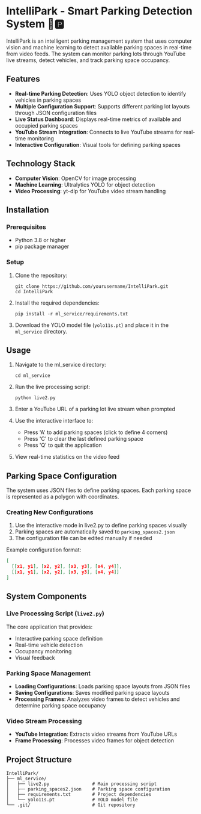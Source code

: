 
# IntelliPark - Smart Parking Detection System 🚗🅿️

IntelliPark is an intelligent parking management system that uses computer vision and machine learning to detect available parking spaces in real-time from video feeds. The system can monitor parking lots through YouTube live streams, detect vehicles, and track parking space occupancy.

## Features

- **Real-time Parking Detection**: Uses YOLO object detection to identify vehicles in parking spaces
- **Multiple Configuration Support**: Supports different parking lot layouts through JSON configuration files
- **Live Status Dashboard**: Displays real-time metrics of available and occupied parking spaces
- **YouTube Stream Integration**: Connects to live YouTube streams for real-time monitoring
- **Interactive Configuration**: Visual tools for defining parking spaces

## Technology Stack

- **Computer Vision**: OpenCV for image processing
- **Machine Learning**: Ultralytics YOLO for object detection
- **Video Processing**: yt-dlp for YouTube video stream handling

## Installation

### Prerequisites

- Python 3.8 or higher
- pip package manager

### Setup

1. Clone the repository:
   ```
   git clone https://github.com/yourusername/IntelliPark.git
   cd IntelliPark
   ```

2. Install the required dependencies:
   ```
   pip install -r ml_service/requirements.txt
   ```

3. Download the YOLO model file (`yolo11s.pt`) and place it in the `ml_service` directory.

## Usage

1. Navigate to the ml_service directory:
   ```
   cd ml_service
   ```

2. Run the live processing script:
   ```
   python live2.py
   ```

3. Enter a YouTube URL of a parking lot live stream when prompted

4. Use the interactive interface to:
   - Press 'A' to add parking spaces (click to define 4 corners)
   - Press 'C' to clear the last defined parking space
   - Press 'Q' to quit the application

5. View real-time statistics on the video feed

## Parking Space Configuration

The system uses JSON files to define parking spaces. Each parking space is represented as a polygon with coordinates.

### Creating New Configurations

1. Use the interactive mode in live2.py to define parking spaces visually
2. Parking spaces are automatically saved to `parking_spaces2.json`
3. The configuration file can be edited manually if needed

Example configuration format:
```json
[
  [[x1, y1], [x2, y2], [x3, y3], [x4, y4]],
  [[x1, y1], [x2, y2], [x3, y3], [x4, y4]]
]
```

## System Components

### Live Processing Script (`live2.py`)

The core application that provides:
- Interactive parking space definition
- Real-time vehicle detection
- Occupancy monitoring
- Visual feedback

### Parking Space Management

- **Loading Configurations**: Loads parking space layouts from JSON files
- **Saving Configurations**: Saves modified parking space layouts
- **Processing Frames**: Analyzes video frames to detect vehicles and determine parking space occupancy

### Video Stream Processing

- **YouTube Integration**: Extracts video streams from YouTube URLs
- **Frame Processing**: Processes video frames for object detection

## Project Structure

```
IntelliPark/
├── ml_service/
│   ├── live2.py                # Main processing script
│   ├── parking_spaces2.json    # Parking space configuration
│   ├── requirements.txt        # Project dependencies
│   └── yolo11s.pt              # YOLO model file
└── .git/                       # Git repository
```